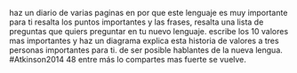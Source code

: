 haz un diario de varias paginas en por que este lenguaje es muy importante para ti
resalta los puntos importantes y las frases, resalta una lista de preguntas que quiers preguntar en tu nuevo lenguaje. 
escribe los 10 valores mas importantes y haz un diagrama 
explica esta historia de valores a tres personas importantes para ti. de ser posible hablantes de la nueva lengua. #Atkinson2014 48
entre más lo compartes mas fuerte se vuelve.